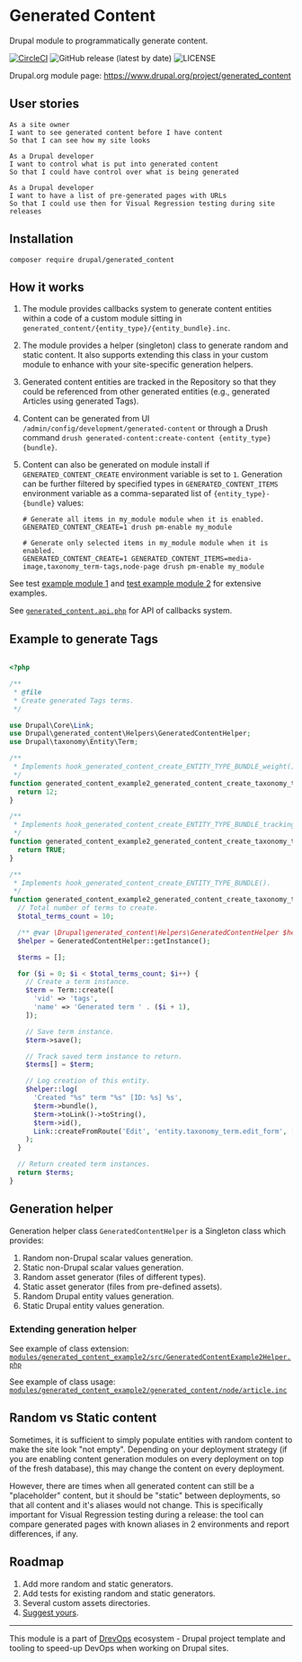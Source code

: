 # Generated Content
Drupal module to programmatically generate content.

[![CircleCI](https://circleci.com/gh/drevops/generated_content.svg?style=shield)](https://circleci.com/gh/drevops/generated_content)
![GitHub release (latest by date)](https://img.shields.io/github/v/release/drevops/generated_content)
![LICENSE](https://img.shields.io/github/license/drevops/generated_content)

Drupal.org module page: https://www.drupal.org/project/generated_content

## User stories

    As a site owner
    I want to see generated content before I have content
    So that I can see how my site looks

    As a Drupal developer
    I want to control what is put into generated content
    So that I could have control over what is being generated

    As a Drupal developer
    I want to have a list of pre-generated pages with URLs
    So that I could use then for Visual Regression testing during site releases

## Installation

    composer require drupal/generated_content

## How it works

1. The module provides callbacks system to generate content entities within a
   code of a custom module sitting in `generated_content/{entity_type}/{entity_bundle}.inc`.
2. The module provides a helper (singleton) class to generate random and static
   content. It also supports extending this class in your custom module to
   enhance with your site-specific generation helpers.
3. Generated content entities are tracked in the Repository so that they could
   be referenced from other generated entities (e.g., generated Articles
   using generated Tags).
4. Content can be generated from UI `/admin/config/development/generated-content`
   or through a Drush command `drush generated-content:create-content {entity_type} {bundle}`.
5. Content can also be generated on module install if `GENERATED_CONTENT_CREATE`
   environment variable is set to `1`.
   Generation can be further filtered by specified types in `GENERATED_CONTENT_ITEMS`
   environment variable as a comma-separated list of `{entity_type}-{bundle}`
   values:

       # Generate all items in my_module module when it is enabled.
       GENERATED_CONTENT_CREATE=1 drush pm-enable my_module

       # Generate only selected items in my_module module when it is enabled.
       GENERATED_CONTENT_CREATE=1 GENERATED_CONTENT_ITEMS=media-image,taxonomy_term-tags,node-page drush pm-enable my_module

See test [example module 1](modules/generated_content_example1) and [test example module 2](modules/generated_content_example2) for extensive examples.

See [`generated_content.api.php`](generated_content.api.php) for API of callbacks system.

## Example to generate Tags

```php

<?php

/**
 * @file
 * Create generated Tags terms.
 */

use Drupal\Core\Link;
use Drupal\generated_content\Helpers\GeneratedContentHelper;
use Drupal\taxonomy\Entity\Term;

/**
 * Implements hook_generated_content_create_ENTITY_TYPE_BUNDLE_weight().
 */
function generated_content_example2_generated_content_create_taxonomy_term_tags_weight() {
  return 12;
}

/**
 * Implements hook_generated_content_create_ENTITY_TYPE_BUNDLE_tracking().
 */
function generated_content_example2_generated_content_create_taxonomy_term_tags_tracking() {
  return TRUE;
}

/**
 * Implements hook_generated_content_create_ENTITY_TYPE_BUNDLE().
 */
function generated_content_example2_generated_content_create_taxonomy_term_tags() {
  // Total number of terms to create.
  $total_terms_count = 10;

  /** @var \Drupal\generated_content\Helpers\GeneratedContentHelper $helper */
  $helper = GeneratedContentHelper::getInstance();

  $terms = [];

  for ($i = 0; $i < $total_terms_count; $i++) {
    // Create a term instance.
    $term = Term::create([
      'vid' => 'tags',
      'name' => 'Generated term ' . ($i + 1),
    ]);

    // Save term instance.
    $term->save();

    // Track saved term instance to return.
    $terms[] = $term;

    // Log creation of this entity.
    $helper::log(
      'Created "%s" term "%s" [ID: %s] %s',
      $term->bundle(),
      $term->toLink()->toString(),
      $term->id(),
      Link::createFromRoute('Edit', 'entity.taxonomy_term.edit_form', ['taxonomy_term' => $term->id()])->toString()
    );
  }

  // Return created term instances.
  return $terms;
}
```

## Generation helper

Generation helper class `GeneratedContentHelper` is a Singleton class which
provides:

1. Random non-Drupal scalar values generation.
2. Static non-Drupal scalar values generation.
3. Random asset generator (files of different types).
4. Static asset generator (files from pre-defined assets).
5. Random Drupal entity values generation.
6. Static Drupal entity values generation.

### Extending generation helper

See example of class extension: [`modules/generated_content_example2/src/GeneratedContentExample2Helper.php`](modules/generated_content_example2/src/GeneratedContentExample2Helper.php)

See example of class usage: [`modules/generated_content_example2/generated_content/node/article.inc`](modules/generated_content_example2/generated_content/node/article.inc)

## Random vs Static content

Sometimes, it is sufficient to simply populate entities with random content
to make the site look "not empty". Depending on your deployment strategy (if
you are enabling content generation modules on every deployment on top of the
fresh database), this may change the content on every deployment.

However, there are times when all generated content can still be a "placeholder"
content, but it should be "static" between deployments, so that all content and
it's aliases would not change. This is specifically important for Visual
Regression testing during a release: the tool can compare generated pages with
known aliases in 2 environments and report differences, if any.

## Roadmap

1. Add more random and static generators.
2. Add tests for existing random and static generators.
3. Several custom assets directories.
4. [Suggest yours](https://www.drupal.org/project/issues/generated_content).

---

This module is a part of [DrevOps](https://github.com/drevops/) ecosystem -
Drupal project template and tooling to speed-up DevOps when working on Drupal
sites.
